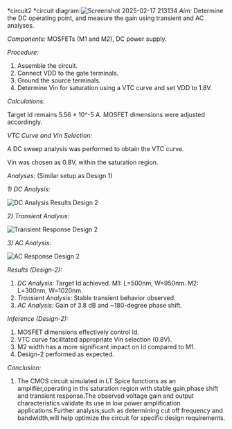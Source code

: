 *circuit2
*circuit diagram:![Screenshot 2025-02-17 213134](https://github.com/user-attachments/assets/d39d4421-1025-4694-9a91-4ad12684b152)
*Aim:*  Determine the DC operating point, and measure the gain using transient and AC analyses.

*Components:* MOSFETs (M1 and M2), DC power supply.

*Procedure:*

1.  Assemble the circuit.
2.  Connect VDD to the gate terminals.
3.  Ground the source terminals.
4.  Determine Vin for saturation using a VTC curve and set VDD to 1.8V.

*Calculations:*

Target Id remains 5.56 * 10^-5 A.  MOSFET dimensions were adjusted accordingly.

*VTC Curve and Vin Selection:*

A DC sweep analysis was performed to obtain the VTC curve.

Vin was chosen as 0.8V, within the saturation region.



*Analyses:* (Similar setup as Design 1)

*1) DC Analysis:*


![DC Analysis Results Design 2](https://github.com/user-attachments/assets/dded314a-ede4-45dd-aa51-d8a5251a6ec2)

*2) Transient Analysis:*


![Transient Response Design 2](https://github.com/user-attachments/assets/7d25b588-1dd1-406c-98cd-8fa4fc5c6163)

*3) AC Analysis:*


![AC Response Design 2](https://github.com/user-attachments/assets/e24ddc06-ca3f-41da-b214-6e012222aa04)

*Results (Design-2):*

1.  *DC Analysis:*  Target Id achieved. M1: L=500nm, W=950nm. M2: L=300nm, W=1020nm.
2.  *Transient Analysis:* Stable transient behavior observed.
3.  *AC Analysis:* Gain of 3.8 dB and ~180-degree phase shift.

*Inference (Design-2):*

1.  MOSFET dimensions effectively control Id.
2.  VTC curve facilitated appropriate Vin selection (0.8V).
3.  M2 width has a more significant impact on Id compared to M1.
4.  Design-2 performed as expected.

   
*Conclusion:*
1. The CMOS circuit simulated in LT Spice functions as an amplifier,operating in ths saturation region with stable gain,phase shift and transient response.The observed voltage gain and output characteristics validate its use in low power amplification applications.Further analysis,such as determining cut off frequency and bandwidth,will help optimize the circuit for specific design requirements.
